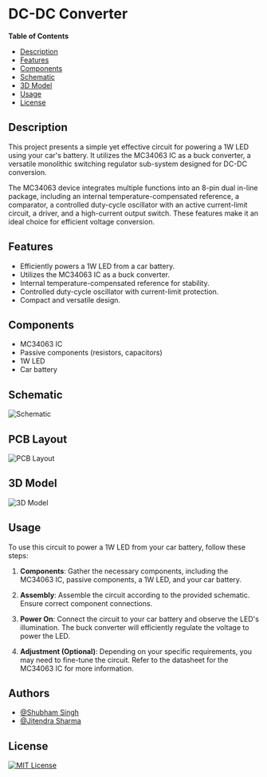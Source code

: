 # DC-DC Converter

**Table of Contents**
- [Description](#description)
- [Features](#features)
- [Components](#components)
- [Schematic](#schematic)
- [3D Model](#3d-model)
- [Usage](#usage)
- [License](#license)

## Description

This project presents a simple yet effective circuit for powering a 1W LED using your car's battery. It utilizes the MC34063 IC as a buck converter, a versatile monolithic switching regulator sub-system designed for DC-DC conversion.

The MC34063 device integrates multiple functions into an 8-pin dual in-line package, including an internal temperature-compensated reference, a comparator, a controlled duty-cycle oscillator with an active current-limit circuit, a driver, and a high-current output switch. These features make it an ideal choice for efficient voltage conversion.
## Features

- Efficiently powers a 1W LED from a car battery.
- Utilizes the MC34063 IC as a buck converter.
- Internal temperature-compensated reference for stability.
- Controlled duty-cycle oscillator with current-limit protection.
- Compact and versatile design.

## Components

- MC34063 IC
- Passive components (resistors, capacitors)
- 1W LED
- Car battery
## Schematic

![Schematic](/img/DC_DC.png)

## PCB Layout

![PCB Layout](/img/Sketch.png)

## 3D Model
![3D Model](/img/3D.jpg)

## Usage

To use this circuit to power a 1W LED from your car battery, follow these steps:

1. **Components**: Gather the necessary components, including the MC34063 IC, passive components, a 1W LED, and your car battery.

2. **Assembly**: Assemble the circuit according to the provided schematic. Ensure correct component connections.

3. **Power On**: Connect the circuit to your car battery and observe the LED's illumination. The buck converter will efficiently regulate the voltage to power the LED.

4. **Adjustment (Optional)**: Depending on your specific requirements, you may need to fine-tune the circuit. Refer to the datasheet for the MC34063 IC for more information.

## Authors

- [@Shubham Singh](https://github.com/Shubham722-227)
- [@Jitendra Sharma](https://github.com/jitendrasharma04)

## License

[![MIT License](https://img.shields.io/badge/License-MIT-green.svg)](https://choosealicense.com/licenses/mit/)

